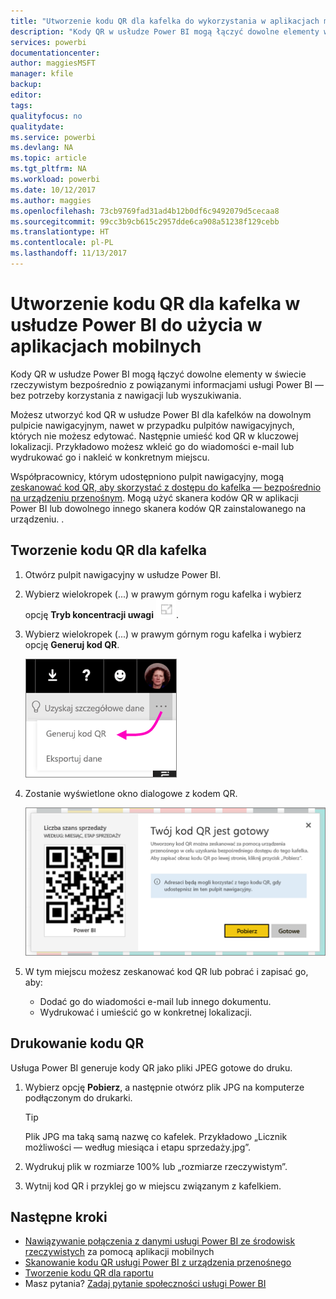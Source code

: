 ```yaml
---
title: "Utworzenie kodu QR dla kafelka do wykorzystania w aplikacjach mobilnych usługi Power BI"
description: "Kody QR w usłudze Power BI mogą łączyć dowolne elementy w świecie rzeczywistym bezpośrednio z powiązanymi informacjami usługi BI w aplikacji mobilnej Power BI — bez wyszukiwania."
services: powerbi
documentationcenter: 
author: maggiesMSFT
manager: kfile
backup: 
editor: 
tags: 
qualityfocus: no
qualitydate: 
ms.service: powerbi
ms.devlang: NA
ms.topic: article
ms.tgt_pltfrm: NA
ms.workload: powerbi
ms.date: 10/12/2017
ms.author: maggies
ms.openlocfilehash: 73cb9769fad31ad4b12b0df6c9492079d5cecaa8
ms.sourcegitcommit: 99cc3b9cb615c2957dde6ca908a51238f129cebb
ms.translationtype: HT
ms.contentlocale: pl-PL
ms.lasthandoff: 11/13/2017
---
```

# <a name="create-a-qr-code-for-a-tile-in-power-bi-to-use-in-the-mobile-apps"></a>Utworzenie kodu QR dla kafelka w usłudze Power BI do użycia w aplikacjach mobilnych
Kody QR w usłudze Power BI mogą łączyć dowolne elementy w świecie rzeczywistym bezpośrednio z powiązanymi informacjami usługi Power BI — bez potrzeby korzystania z nawigacji lub wyszukiwania.

Możesz utworzyć kod QR w usłudze Power BI dla kafelków na dowolnym pulpicie nawigacyjnym, nawet w przypadku pulpitów nawigacyjnych, których nie możesz edytować. Następnie umieść kod QR w kluczowej lokalizacji. Przykładowo możesz wkleić go do wiadomości e-mail lub wydrukować go i nakleić w konkretnym miejscu. 

Współpracownicy, którym udostępniono pulpit nawigacyjny, mogą [zeskanować kod QR, aby skorzystać z dostępu do kafelka — bezpośrednio na urządzeniu przenośnym](mobile-apps-qr-code.md). Mogą użyć skanera kodów QR w aplikacji Power BI lub dowolnego innego skanera kodów QR zainstalowanego na urządzeniu. .

## <a name="create-a-qr-code-for-a-tile"></a>Tworzenie kodu QR dla kafelka
1. Otwórz pulpit nawigacyjny w usłudze Power BI.
2. Wybierz wielokropek (...) w prawym górnym rogu kafelka i wybierz opcję **Tryb koncentracji uwagi** ![](media/service-create-qr-code-for-tile/fullscreen-icon.jpg).
3. Wybierz wielokropek (...) w prawym górnym rogu kafelka i wybierz opcję **Generuj kod QR**. 
   
    ![](media/service-create-qr-code-for-tile/power-bi-create-qr-code-tile.png)
4. Zostanie wyświetlone okno dialogowe z kodem QR. 
   
    ![](media/service-create-qr-code-for-tile/pbi_qrcode_opportunity_count.png)
5. W tym miejscu możesz zeskanować kod QR lub pobrać i zapisać go, aby: 
   
   * Dodać go do wiadomości e-mail lub innego dokumentu. 
   * Wydrukować i umieścić go w konkretnej lokalizacji. 

## <a name="print-the-qr-code"></a>Drukowanie kodu QR
Usługa Power BI generuje kody QR jako pliki JPEG gotowe do druku. 

1. Wybierz opcję **Pobierz**, a następnie otwórz plik JPG na komputerze podłączonym do drukarki.  
   
   > [!TIP]
   > Plik JPG ma taką samą nazwę co kafelek. Przykładowo „Licznik możliwości — według miesiąca i etapu sprzedaży.jpg”.
   > 
   > 
2. Wydrukuj plik w rozmiarze 100% lub „rozmiarze rzeczywistym”.  
3. Wytnij kod QR i przyklej go w miejscu związanym z kafelkiem. 

## <a name="next-steps"></a>Następne kroki
* [Nawiązywanie połączenia z danymi usługi Power BI ze środowisk rzeczywistych](mobile-apps-data-in-real-world-context.md) za pomocą aplikacji mobilnych
* [Skanowanie kodu QR usługi Power BI z urządzenia przenośnego](mobile-apps-qr-code.md)
* [Tworzenie kodu QR dla raportu](service-create-qr-code-for-report.md)
* Masz pytania? [Zadaj pytanie społeczności usługi Power BI](http://community.powerbi.com/)

